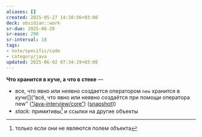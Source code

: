 ```yaml
---
aliases: []
created: 2025-05-27 14:10:56+03:00
deck: obsidian::work
sr-due: 2025-06-20
sr-ease: 290
sr-interval: 18
tags:
- note/specific/code
- category/java
updated: 2025-06-02 07:34:19+03:00
---
```


**Что хранится в куче, а что в стеке**
—
 - все, что явно или неявно создается оператором `new` хранится в *куче*[](“всё, что явно или неявно создаётся при помощи оператора new” ([“java-interview/core”](zotero://select/library/items/T3X9ZD57)) ([snapshot](zotero://open-pdf/library/items/2GAN5TQF?sel=p%3Anth-child(188)&annotation=34ICCPM7)))
- *stack:* примитивы[^1] и ссылки на другие объекты

[^1]: только если они не являются полем объекта